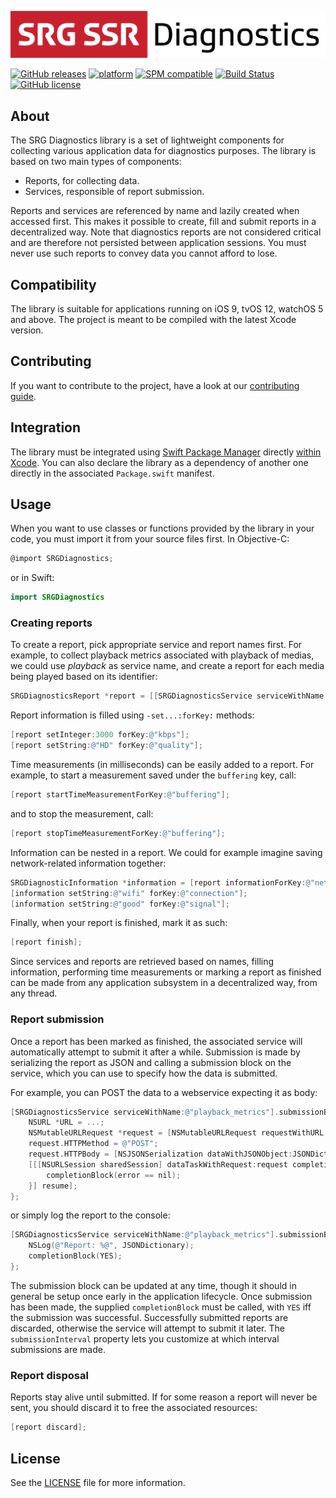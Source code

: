 [![SRG Diagnostics logo](README-images/logo.png)](https://github.com/SRGSSR/srgdiagnostics-apple)

[![GitHub releases](https://img.shields.io/github/v/release/SRGSSR/srgdiagnostics-apple)](https://github.com/SRGSSR/srgdiagnostics-apple/releases) [![platform](https://img.shields.io/badge/platfom-ios%20%7C%20tvos%20%7C%20watchos-blue)](https://github.com/SRGSSR/srgdiagnostics-apple) [![SPM compatible](https://img.shields.io/badge/SPM-compatible-4BC51D.svg?style=flat)](https://swift.org/package-manager) [![Build Status](https://travis-ci.org/SRGSSR/srgdiagnostics-apple.svg?branch=master)](https://travis-ci.org/SRGSSR/srgdiagnostics-apple/branches) [![GitHub license](https://img.shields.io/github/license/SRGSSR/srgdiagnostics-apple)](https://github.com/SRGSSR/srgdiagnostics-apple/blob/master/LICENSE)

## About

The SRG Diagnostics library is a set of lightweight components for collecting various application data for diagnostics purposes. The library is based on two main types of components:

* Reports, for collecting data.
* Services, responsible of report submission.

Reports and services are referenced by name and lazily created when accessed first. This makes it possible to create, fill and submit reports in a decentralized way. Note that diagnostics reports are not considered critical and are therefore not persisted between application sessions. You must never use such reports to convey data you cannot afford to lose.

## Compatibility

The library is suitable for applications running on iOS 9, tvOS 12, watchOS 5 and above. The project is meant to be compiled with the latest Xcode version.

## Contributing

If you want to contribute to the project, have a look at our [contributing guide](CONTRIBUTING.md).

## Integration

The library must be integrated using [Swift Package Manager](https://swift.org/package-manager) directly [within Xcode](https://developer.apple.com/documentation/xcode/adding_package_dependencies_to_your_app). You can also declare the library as a dependency of another one directly in the associated `Package.swift` manifest.

## Usage

When you want to use classes or functions provided by the library in your code, you must import it from your source files first. In Objective-C:

```objective-c
@import SRGDiagnostics;
```

or in Swift:

```swift
import SRGDiagnostics
```

### Creating reports

To create a report, pick appropriate service and report names first. For example, to collect playback metrics associated with playback of medias, we could use _playback_ as service name, and create a report for each media being played based on its identifier:

```objective-c
SRGDiagnosticsReport *report = [[SRGDiagnosticsService serviceWithName:@"playback"] reportWithName:@"1-23456-789"];
```

Report information is filled using `-set...:forKey:` methods:

```objective-c
[report setInteger:3000 forKey:@"kbps"];
[report setString:@"HD" forKey:@"quality"];
```

Time measurements (in milliseconds) can be easily added to a report. For example, to start a measurement saved under the `buffering` key, call:

```objective-c
[report startTimeMeasurementForKey:@"buffering"];
```

and to stop the measurement, call:

```objective-c
[report stopTimeMeasurementForKey:@"buffering"];
```

Information can be nested in a report. We could for example imagine saving network-related information together:

```objective-c
SRGDiagnosticInformation *information = [report informationForKey:@"network"];
[information setString:@"wifi" forKey:@"connection"];
[information setString:@"good" forKey:@"signal"];
```

Finally, when your report is finished, mark it as such:

```objective-c
[report finish];
```

Since services and reports are retrieved based on names, filling information, performing time measurements or marking a report as finished can be made from any application subsystem in a decentralized way, from any thread.

### Report submission

Once a report has been marked as finished, the associated service will automatically attempt to submit it after a while. Submission is made by serializing the report as JSON and calling a submission block on the service, which you can use to specify how the data is submitted. 

For example, you can POST the data to a webservice expecting it as body:

```objective-c
[SRGDiagnosticsService serviceWithName:@"playback_metrics"].submissionBlock = ^(NSDictionary * _Nonnull JSONDictionary, void (^ _Nonnull completionBlock)(BOOL)) {
    NSURL *URL = ...;
    NSMutableURLRequest *request = [NSMutableURLRequest requestWithURL:URL];
    request.HTTPMethod = @"POST";
    request.HTTPBody = [NSJSONSerialization dataWithJSONObject:JSONDictionary options:0 error:NULL];
    [[[NSURLSession sharedSession] dataTaskWithRequest:request completionHandler:^(NSData * _Nullable data, NSURLResponse * _Nullable response, NSError * _Nullable error) {
        completionBlock(error == nil);
    }] resume];
};
```

or simply log the report to the console:

```objective-c
[SRGDiagnosticsService serviceWithName:@"playback_metrics"].submissionBlock = ^(NSDictionary * _Nonnull JSONDictionary, void (^ _Nonnull completionBlock)(BOOL)) {
    NSLog(@"Report: %@", JSONDictionary);
    completionBlock(YES);
};
```

The submission block can be updated at any time, though it should in general be setup once early in the application lifecycle. Once submission has been made, the supplied `completionBlock` must be called, with `YES` iff the submission was successful. Successfully submitted reports are discarded, otherwise the service will attempt to submit it later. The `submissionInterval` property lets you customize at which interval submissions are made.

### Report disposal

Reports stay alive until submitted. If for some reason a report will never be sent, you should discard it to free the associated resources:

```objective-c
[report discard];
```

## License

See the [LICENSE](../LICENSE) file for more information.
